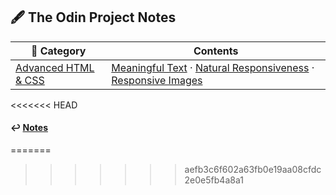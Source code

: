 ## 🖋️ The Odin Project Notes

| 📁 Category                                 | Contents                                                                                                                                                                                            |
| ------------------------------------------- | --------------------------------------------------------------------------------------------------------------------------------------------------------------------------------------------------- |
| [Advanced HTML & CSS](./advanced_html_css/) | [Meaningful Text](./advanced_html_css/meaningful-text.md) · [Natural Responsiveness](./advanced_html_css/natural-responsiveness.md) · [Responsive Images](./advanced_html_css/responsive-images.md) |
<<<<<<< HEAD

#### ↩️ [Notes](/work/notes/notes.md)
=======
>>>>>>> aefb3c6f602a63fb0e19aa08cfdc2e0e5fb4a8a1
